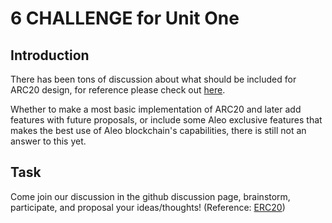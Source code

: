 # 6 CHALLENGE for Unit One

## Introduction
There has been tons of discussion about what should be included for ARC20 design, for reference please check out [here](https://github.com/AleoHQ/ARCs/discussions/42).

Whether to make a most basic implementation of ARC20 and later add features with future proposals, or include some Aleo exclusive features that makes the best use of Aleo blockchain's capabilities, there is still not an answer to this yet.

## Task
Come join our discussion in the github discussion page, brainstorm, participate, and proposal your ideas/thoughts! (Reference: [ERC20](https://ethereum.org/en/developers/docs/standards/tokens/erc-20/))
